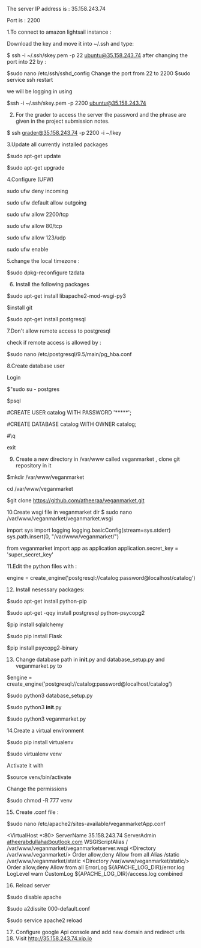 
The server IP address is :  35.158.243.74

Port is : 2200 



1.To connect to amazon lightsail instance :

Download the key and move it into ~/.ssh and type:

$ ssh -i ~/.ssh/skey.pem -p 22 ubuntu@35.158.243.74
 after changing the port into 22 by : 
 
$sudo nano /etc/ssh/sshd_config
Change the port from 22 to 2200
$sudo service ssh restart

we will be logging in using 

$ssh -i ~/.ssh/skey.pem -p 2200 ubuntu@35.158.243.74

2. For the grader to access the server the password and the phrase are given in the project submission notes.

$ ssh grader@35.158.243.74 -p 2200 -i ~/lkey


3.Update all currently installed packages

$sudo apt-get update

$sudo apt-get upgrade

4.Configure (UFW)

sudo ufw deny incoming

sudo ufw default allow outgoing 

sudo ufw allow 2200/tcp

sudo ufw allow 80/tcp

sudo ufw allow 123/udp

sudo ufw enable 

5.change the local timezone :

$sudo dpkg-reconfigure tzdata


6. Install the following packages

$sudo apt-get install libapache2-mod-wsgi-py3

$install git

$sudo apt-get install postgresql



7.Don't allow remote access to postgresql

check if remote access is allowed by :

$sudo nano /etc/postgresql/9.5/main/pg_hba.conf


8.Create database user 

Login 

$"sudo su - postgres

$psql

#CREATE USER catalog WITH PASSWORD '*****';

#CREATE DATABASE catalog WITH OWNER catalog;

#\q

exit



9. Create a new directory in /var/www called veganmarket , clone git repository in it

$mkdir /var/www/veganmarket

cd /var/www/veganmarket

$git clone https://github.com/atheeraa/veganmarket.git

10.Create wsgi file in veganmarket dir
$ sudo nano /var/www/veganmarket/veganmarket.wsgi

import sys
import logging
logging.basicConfig(stream=sys.stderr)
sys.path.insert(0, "/var/www/veganmarket/")

from veganmarket import app as application
application.secret_key = 'super_secret_key'


11.Edit the python files with :

engine = create_engine('postgresql://catalog:password@localhost/catalog')


12. Install nesessary packages:

$sudo apt-get install python-pip

$sudo apt-get -qqy install postgresql python-psycopg2

$pip install sqlalchemy

$sudo pip install Flask

$pip install psycopg2-binary


13. Change database path in __init__.py and database_setup.py and veganmarket.py to 

$engine = create_engine('postgresql://catalog:password@localhost/catalog')

$sudo python3 database_setup.py

$sudo python3 __init__.py

$sudo python3 veganmarket.py

14.Create a virtual environment

$sudo pip install virtualenv

$sudo virtualenv venv

Activate it with

$source venv/bin/activate

Change the permissions

$sudo chmod -R 777 venv
 
15. Create .conf file :

$sudo nano /etc/apache2/sites-available/veganmarketApp.conf
 
<VirtualHost *:80>
        ServerName 35.158.243.74
        ServerAdmin atheerabdullaha@outlook.com
        WSGIScriptAlias / /var/www/veganmarket/veganmarketserver.wsgi
        <Directory /var/www/veganmarket/>
                Order allow,deny
                Allow from all
        </Directory>
        Alias /static /var/www/veganmarket/static
        <Directory /var/www/veganmarket/static/>
                Order allow,deny
                Allow from all
        </Directory>
        ErrorLog ${APACHE_LOG_DIR}/error.log
        LogLevel warn
        CustomLog ${APACHE_LOG_DIR}/access.log combined
</VirtualHost>

16. Reload server

$sudo disable apache 

$sudo a2dissite 000-default.conf

$sudo service apache2 reload

17. Configure google Api console and add new domain and redirect urls
18. Visit http://35.158.243.74.xip.io
